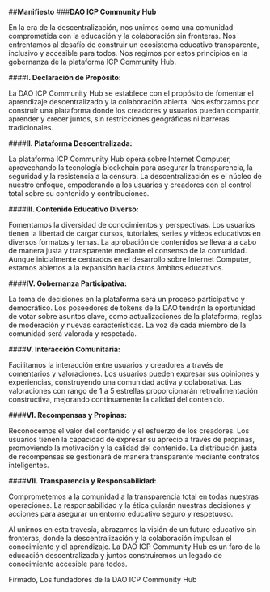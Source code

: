 ##<b>Manifiesto</b>
###<b>DAO ICP Community Hub </b>

En la era de la descentralización, nos unimos como una comunidad comprometida con la educación y la colaboración sin fronteras. Nos enfrentamos al desafío de construir un ecosistema educativo transparente, inclusivo y accesible para todos. Nos regimos por estos principios en la gobernanza de la plataforma ICP Community Hub.

####<b>I. Declaración de Propósito:</b>

La DAO ICP Community Hub se establece con el propósito de fomentar el aprendizaje descentralizado y la colaboración abierta. Nos esforzamos por construir una plataforma donde los creadores y usuarios puedan compartir, aprender y crecer juntos, sin restricciones geográficas ni barreras tradicionales.

####<b>II. Plataforma Descentralizada:</b>

La plataforma ICP Community Hub opera sobre Internet Computer, aprovechando la tecnología blockchain para asegurar la transparencia, la seguridad y la resistencia a la censura. La descentralización es el núcleo de nuestro enfoque, empoderando a los usuarios y creadores con el control total sobre su contenido y contribuciones.

####<b>III. Contenido Educativo Diverso:</b>

Fomentamos la diversidad de conocimientos y perspectivas. Los usuarios tienen la libertad de cargar cursos, tutoriales, series y videos educativos en diversos formatos y temas. La aprobación de contenidos se llevará a cabo de manera justa y transparente mediante el consenso de la comunidad. Aunque inicialmente centrados en el desarrollo sobre Internet Computer, estamos abiertos a la expansión hacia otros ámbitos educativos.

####<b>IV. Gobernanza Participativa:</b>

La toma de decisiones en la plataforma será un proceso participativo y democrático. Los poseedores de tokens de la DAO tendrán la oportunidad de votar sobre asuntos clave, como actualizaciones de la plataforma, reglas de moderación y nuevas características. La voz de cada miembro de la comunidad será valorada y respetada.

####<b>V. Interacción Comunitaria:</b>

Facilitamos la interacción entre usuarios y creadores a través de comentarios y valoraciones. Los usuarios pueden expresar sus opiniones y experiencias, construyendo una comunidad activa y colaborativa. Las valoraciones con rango de 1 a 5 estrellas proporcionarán retroalimentación constructiva, mejorando continuamente la calidad del contenido.

####<b>VI. Recompensas y Propinas:</b>

Reconocemos el valor del contenido y el esfuerzo de los creadores. Los usuarios tienen la capacidad de expresar su aprecio a través de propinas, promoviendo la motivación y la calidad del contenido. La distribución justa de recompensas se gestionará de manera transparente mediante contratos inteligentes.

####<b>VII. Transparencia y Responsabilidad:</b>

Comprometemos a la comunidad a la transparencia total en todas nuestras operaciones. La responsabilidad y la ética guiarán nuestras decisiones y acciones para asegurar un entorno educativo seguro y respetuoso.

Al unirnos en esta travesía, abrazamos la visión de un futuro educativo sin fronteras, donde la descentralización y la colaboración impulsan el conocimiento y el aprendizaje. La DAO ICP Community Hub es un faro de la educación descentralizada y juntos construiremos un legado de conocimiento accesible para todos.

Firmado, Los fundadores de la DAO ICP Community Hub